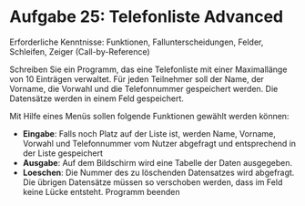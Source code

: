 # Aufgabe 25: Telefonliste Advanced

Erforderliche Kenntnisse: Funktionen, Fallunterscheidungen, Felder, Schleifen, Zeiger (Call-by-Reference)

Schreiben Sie ein Programm, das eine Telefonliste mit einer Maximallänge von 10 Einträgen verwaltet. Für jeden Teilnehmer soll der Name, der Vorname, die Vorwahl und die Telefonnummer gespeichert werden. Die Datensätze werden in einem Feld gespeichert. 

Mit Hilfe eines Menüs sollen folgende Funktionen gewählt werden können: 
- **Eingabe**: Falls noch Platz auf der Liste ist, werden Name, Vorname, Vorwahl und Telefonnummer vom Nutzer abgefragt und entsprechend in der Liste gespeichert
- **Ausgabe**: Auf dem Bildschirm wird eine Tabelle der Daten ausgegeben.
- **Loeschen**: Die Nummer des zu löschenden Datensatzes wird abgefragt. Die übrigen Datensätze müssen so verschoben werden, dass im Feld keine Lücke entsteht. 
Programm beenden


